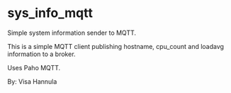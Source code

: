# sys_info_mqtt
Simple system information sender to MQTT.

This is a simple MQTT client publishing hostname, cpu_count and loadavg information to a broker.

Uses Paho MQTT.

By: Visa Hannula

